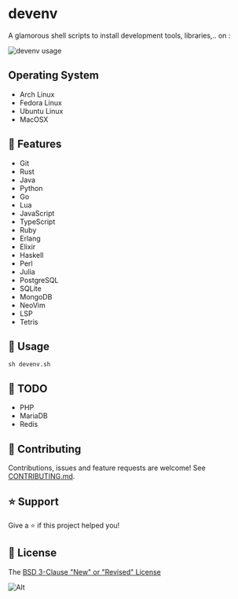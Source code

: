 # devenv

A glamorous shell scripts to install development tools, libraries,.. on :

![devenv usage](https://github.com/fearless-spider/devenv/blob/main/2024-03-11_14-38.avif?raw=true)

## Operating System

- Arch Linux
- Fedora Linux
- Ubuntu Linux
- MacOSX

## 🚀 Features

- Git
- Rust
- Java
- Python
- Go
- Lua
- JavaScript
- TypeScript
- Ruby
- Erlang
- Elixir
- Haskell
- Perl
- Julia
- PostgreSQL
- SQLite
- MongoDB
- NeoVim
- LSP
- Tetris

## 📖 Usage

```shell
sh devenv.sh
```

## :seedling: TODO

- PHP
- MariaDB
- Redis

## 🤝 Contributing

Contributions, issues and feature requests are welcome! See [CONTRIBUTING.md](CONTRIBUTING.md).

## ⭐️ Support

Give a ⭐️ if this project helped you!

## 📝 License

The [BSD 3-Clause "New" or "Revised" License](LICENSE)

![Alt](https://repobeats.axiom.co/api/embed/fce7ee20cc2c2e38a374e6162ea381f476306d15.svg "Repobeats analytics image")
